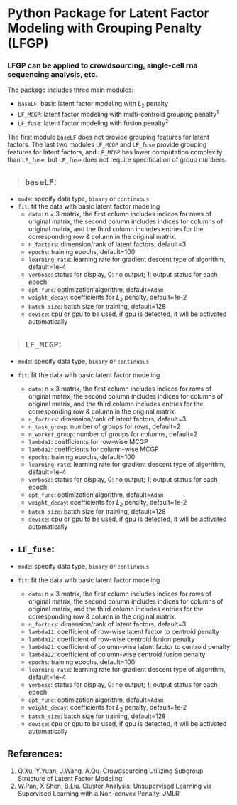 # Python Package for Latent Factor Modeling with Grouping Penalty (LFGP)

### LFGP can be applied to crowdsourcing, single-cell rna sequencing analysis, etc.

The package includes three main modules:

- `baseLF`: basic latent factor modeling with $L_2$ penalty
- `LF_MCGP`: latent factor modeling with multi-centroid grouping penalty<sup>1</sup>
- `LF_fuse`: latent factor modeling with fusion penalty<sup>2</sup>

The first module `baseLF` does not provide grouping features for latent factors. The last two modules `LF_MCGP` and `LF_fuse` provide grouping features for latent factors, and `LF_MCGP` has lower computation complexity than `LF_fuse`, but `LF_fuse` does not require specification of group numbers.

> ## `baseLF`:
- `mode`: specify data type, `binary` or `continuous`
- `fit`: fit the data with basic latent factor modeling
  - `data`: $n\times 3$ matrix, the first column includes indices for rows of original matrix, the second column includes indices for columns of original matrix, and the third column includes entries for the corresponding row & column in the original matrix.
  - `n_factors`: dimension/rank of latent factors, default=3
  - `epochs`: training epochs, default=100
  - `learning_rate`: learning rate for gradient descent type of algorithm, default=1e-4
  - `verbose`: status for display, 0: no output; 1: output status for each epoch
  - `opt_func`: optimization algorithm, default=`Adam`
  - `weight_decay`: coefficients for $L_2$ penalty, default=1e-2
  - `batch_size`: batch size for training, default=128
  - `device`: cpu or gpu to be used, if gpu is detected, it will be activated automatically

> ## `LF_MCGP`:
- `mode`: specify data type, `binary` or `continuous`
- `fit`: fit the data with basic latent factor modeling
  - `data`: $n\times 3$ matrix, the first column includes indices for rows of original matrix, the second column includes indices for columns of original matrix, and the third column includes entries for the corresponding row & column in the original matrix.
  - `n_factors`: dimension/rank of latent factors, default=3
  - `n_task_group`: number of groups for rows, default=2
  - `n_worker_group`: number of groups for columns, default=2
  - `lambda1`: coefficients for row-wise MCGP
  - `lambda2`: coefficients for column-wise MCGP
  - `epochs`: training epochs, default=100
  - `learning_rate`: learning rate for gradient descent type of algorithm, default=1e-4
  - `verbose`: status for display, 0: no output; 1: output status for each epoch
  - `opt_func`: optimization algorithm, default=`Adam`
  - `weight_decay`: coefficients for $L_2$ penalty, default=1e-2
  - `batch_size`: batch size for training, default=128
  - `device`: cpu or gpu to be used, if gpu is detected, it will be activated automatically

- ## `LF_fuse`:
- `mode`: specify data type, `binary` or `continuous`
- `fit`: fit the data with basic latent factor modeling
  - `data`: $n\times 3$ matrix, the first column includes indices for rows of original matrix, the second column includes indices for columns of original matrix, and the third column includes entries for the corresponding row & column in the original matrix.
  - `n_factors`: dimension/rank of latent factors, default=3
  - `lambda11`: coefficient of row-wise latent factor to centroid penalty
  - `lambda12`: coefficient of row-wise centroid fusion penalty
  - `lambda21`: coefficient of column-wise latent factor to centroid penalty
  - `lambda22`: coefficient of column-wise centroid fusion penalty 
  - `epochs`: training epochs, default=100
  - `learning_rate`: learning rate for gradient descent type of algorithm, default=1e-4
  - `verbose`: status for display, 0: no output; 1: output status for each epoch
  - `opt_func`: optimization algorithm, default=`Adam`
  - `weight_decay`: coefficients for $L_2$ penalty, default=1e-2
  - `batch_size`: batch size for training, default=128
  - `device`: cpu or gpu to be used, if gpu is detected, it will be activated automatically

## References:

1. Q.Xu, Y.Yuan, J.Wang, A.Qu. Crowdsourcing Utilizing Subgroup Structure of Latent Factor Modeling.
2. W.Pan, X.Shen, B.Liu. Cluster Analysis: Unsupervised Learning via Supervised Learning with a Non-convex Penalty. JMLR
